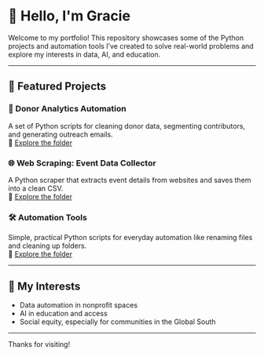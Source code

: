 # 👋 Hello, I'm Gracie

Welcome to my portfolio! This repository showcases some of the Python projects and automation tools I’ve created to solve real-world problems and explore my interests in data, AI, and education.

---

## 📌 Featured Projects

### 🧮 Donor Analytics Automation
A set of Python scripts for cleaning donor data, segmenting contributors, and generating outreach emails.  
📁 [Explore the folder](./donor-analytics)

### 🌐 Web Scraping: Event Data Collector
A Python scraper that extracts event details from websites and saves them into a clean CSV.  
📁 [Explore the folder](./web-scraping)

### 🛠️ Automation Tools
Simple, practical Python scripts for everyday automation like renaming files and cleaning up folders.  
📁 [Explore the folder](./automation-tools)

---

## 🧠 My Interests
- Data automation in nonprofit spaces  
- AI in education and access  
- Social equity, especially for communities in the Global South  

---

Thanks for visiting!
